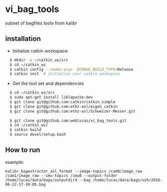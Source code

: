 vi_bag_tools
=================
subset of bagfiles tools from kalibr 

installation
-------------------
* Initialize catkin workspace:
```sh
  $ mkdir -p ~/catkin_ws/src
  $ cd ~/catkin_ws
  $ catkin config --cmake-args -DCMAKE_BUILD_TYPE=Release
  $ catkin init  # initialize your catkin workspace
```
* Get the tool set and dependencies
```sh
  $ cd ~/catkin_ws/src
  $ sudo apt-get install liblapacke-dev
  $ git clone git@github.com:catkin/catkin_simple
  $ git clone git@github.com:ethz-asl/eigen_catkin
  $ git clone git@github.com:ethz-asl/Schweizer-Messer.git
  
  $ git clone git@github.com:weblucas/vi_bag_tools.git
  $ cd ~/catkin_ws/
  $ catkin build
  $ source devel/setup.bash
```
  

How to run
-------------------
example:

``
kalibr_bagextractor_asl_format --image-topics /cam0/image_raw /cam1/image_raw --imu-topics /imu0 --output-folder /home/lucas/data/bags/outputdir4 --bag /home/lucas/data/bags/uzh/2016-06-22-17-10-05.bag
``
